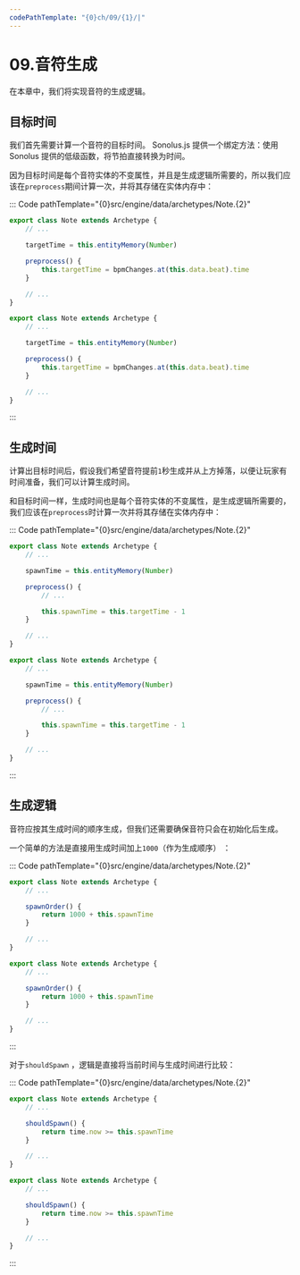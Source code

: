 ```yaml
---
codePathTemplate: "{0}ch/09/{1}/|"
---
```


# 09.音符生成

在本章中，我们将实现音符的生成逻辑。

## 目标时间

我们首先需要计算一个音符的目标时间。 Sonolus.js 提供一个绑定方法：使用 Sonolus 提供的低级函数，将节拍直接转换为时间。

因为目标时间是每个音符实体的不变属性，并且是生成逻辑所需要的，所以我们应该在`preprocess`期间计算一次，并将其存储在实体内存中：

::: Code pathTemplate="{0}src/engine/data/archetypes/Note.{2}"

```ts
export class Note extends Archetype {
    // ...

    targetTime = this.entityMemory(Number)

    preprocess() {
        this.targetTime = bpmChanges.at(this.data.beat).time
    }

    // ...
}
```

```js
export class Note extends Archetype {
    // ...

    targetTime = this.entityMemory(Number)

    preprocess() {
        this.targetTime = bpmChanges.at(this.data.beat).time
    }

    // ...
}
```

:::

## 生成时间

计算出目标时间后，假设我们希望音符提前`1`秒生成并从上方掉落，以便让玩家有时间准备，我们可以计算生成时间。

和目标时间一样，生成时间也是每个音符实体的不变属性，是生成逻辑所需要的，我们应该在`preprocess`时计算一次并将其存储在实体内存中：

::: Code pathTemplate="{0}src/engine/data/archetypes/Note.{2}"

```ts
export class Note extends Archetype {
    // ...

    spawnTime = this.entityMemory(Number)

    preprocess() {
        // ...

        this.spawnTime = this.targetTime - 1
    }

    // ...
}
```

```js
export class Note extends Archetype {
    // ...

    spawnTime = this.entityMemory(Number)

    preprocess() {
        // ...

        this.spawnTime = this.targetTime - 1
    }

    // ...
}
```

:::

## 生成逻辑

音符应按其生成时间的顺序生成，但我们还需要确保音符只会在初始化后生成。

一个简单的方法是直接用生成时间加上`1000`（作为生成顺序） ：

::: Code pathTemplate="{0}src/engine/data/archetypes/Note.{2}"

```ts
export class Note extends Archetype {
    // ...

    spawnOrder() {
        return 1000 + this.spawnTime
    }

    // ...
}
```

```js
export class Note extends Archetype {
    // ...

    spawnOrder() {
        return 1000 + this.spawnTime
    }

    // ...
}
```

:::

对于`shouldSpawn` ，逻辑是直接将当前时间与生成时间进行比较：

::: Code pathTemplate="{0}src/engine/data/archetypes/Note.{2}"

```ts
export class Note extends Archetype {
    // ...

    shouldSpawn() {
        return time.now >= this.spawnTime
    }

    // ...
}
```

```js
export class Note extends Archetype {
    // ...

    shouldSpawn() {
        return time.now >= this.spawnTime
    }

    // ...
}
```

:::
